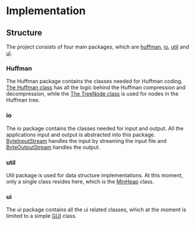 # Implementation

## Structure

The project consists of four main packages, which are [huffman](<https://github.com/Darake/zip-zop/tree/master/zipzop/src/main/java/zipzop/huffman>), [io](<https://github.com/Darake/zip-zop/tree/master/zipzop/src/main/java/zipzop/io>), [util](<https://github.com/Darake/zip-zop/tree/master/zipzop/src/main/java/zipzop/util>) and [ui](<https://github.com/Darake/zip-zop/tree/master/zipzop/src/main/java/zipzop/ui>).


### Huffman

The Huffman package contains the classes needed for Huffman coding. [The Huffman class](<https://github.com/Darake/zip-zop/blob/master/zipzop/src/main/java/zipzop/huffman/Huffman.java>) has all the logic behind the Huffman compression and decompression, while the [The TreeNode class](<https://github.com/Darake/zip-zop/blob/master/zipzop/src/main/java/zipzop/huffman/TreeNode.java>) is used for nodes in the Huffman tree.

### io

The io package contains the classes needed for input and output. All the applications input and output is abstracted into this package. [ByteInputStream](<https://github.com/Darake/zip-zop/blob/master/zipzop/src/main/java/zipzop/io/ByteInputStream.java>) handles the input by streaming the input file and [ByteOutputStream](<https://github.com/Darake/zip-zop/blob/master/zipzop/src/main/java/zipzop/io/ByteOutputStream.java>) handles the output.

### util

Util package is used for data structure implementations. At this moment, only a single class resides here, which is the [MinHeap](<https://github.com/Darake/zip-zop/blob/master/zipzop/src/main/java/zipzop/util/MinHeap.java>) class.

### ui

The ui package contains all the ui related classes, which at the moment is limited to a simple [GUI](<https://github.com/Darake/zip-zop/blob/master/zipzop/src/main/java/zipzop/ui/GUI.java>) class.
